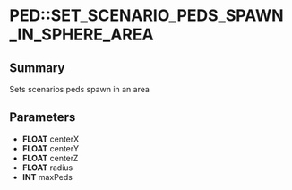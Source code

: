 # PED::SET_SCENARIO_PEDS_SPAWN_IN_SPHERE_AREA

## Summary
Sets scenarios peds spawn in an area

## Parameters
* **FLOAT** centerX
* **FLOAT** centerY
* **FLOAT** centerZ
* **FLOAT** radius
* **INT** maxPeds